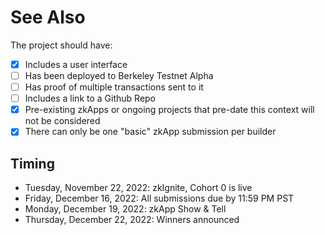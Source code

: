 # See Also

The project should have:

- [x] Includes a user interface
- [ ] Has been deployed to Berkeley Testnet Alpha
- [ ] Has proof of multiple transactions sent to it
- [ ] Includes a link to a Github Repo
- [x] Pre-existing zkApps or ongoing projects that pre-date this context will not be considered
- [x] There can only be one "basic" zkApp submission per builder

## Timing

- Tuesday, November 22, 2022: zkIgnite, Cohort 0 is live
- Friday, December 16, 2022: All submissions due by 11:59 PM PST
- Monday, December 19, 2022: zkApp Show & Tell
- Thursday, December 22, 2022: Winners announced

